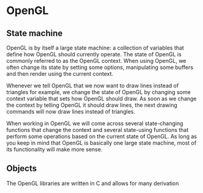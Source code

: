 # OpenGL

## State machine

OpenGL is by itself a large state machine: a collection of variables that define how OpenGL should currently operate. The state of OpenGL is commonly referred to as the OpenGL context. When using OpenGL, we often change its state by setting some options, manipulating some buffers and then render using the current context.

Whenever we tell OpenGL that we now want to draw lines instead of triangles for example, we change the state of OpenGL by changing some context variable that sets how OpenGL should draw. As soon as we change the context by telling OpenGL it should draw lines, the next drawing commands will now draw lines instead of triangles.

When working in OpenGL we will come across several state-changing functions that change the context and several state-using functions that perform some operations based on the current state of OpenGL. As long as you keep in mind that OpenGL is basically one large state machine, most of its functionality will make more sense.



## Objects

The OpenGL libraries are written in C and allows for many derivation

